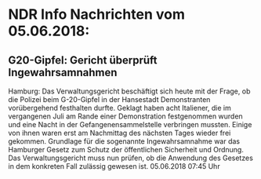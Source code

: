 # NDR Info Nachrichten vom 05.06.2018:


## G20-Gipfel: Gericht überprüft Ingewahrsamnahmen
Hamburg: Das Verwaltungsgericht beschäftigt sich heute mit der Frage, ob die Polizei beim G-20-Gipfel in der Hansestadt Demonstranten vorübergehend festhalten durfte. Geklagt haben acht Italiener, die im vergangenen Juli am Rande einer Demonstration festgenommen wurden und eine Nacht in der Gefangenensammelstelle verbringen mussten. Einige von ihnen waren erst am Nachmittag des nächsten Tages wieder frei gekommen. Grundlage für die sogenannte Ingewahrsamnahme war das Hamburger Gesetz zum Schutz der öffentlichen Sicherheit und Ordnung. Das Verwaltungsgericht muss nun prüfen, ob die Anwendung des Gesetzes in dem konkreten Fall zulässig gewesen ist. 05.06.2018 07:45 Uhr 
